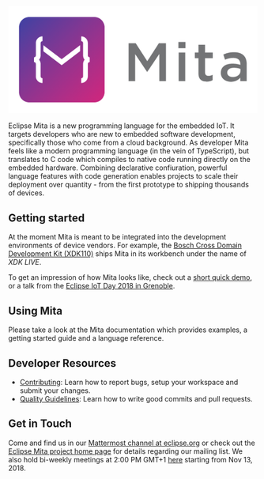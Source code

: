 ![Mita logo](logo/symbolAndText.png)

Eclipse Mita is a new programming language for the embedded IoT.
It targets developers who are new to embedded software development, specifically those who come from a cloud background.
As developer Mita feels like a modern programming language (in the vein of TypeScript), but translates to C code which compiles to native code running directly on the embedded hardware.
Combining declarative confiuration, powerful language features with code generation enables projects to scale their deployment over quantity - from the first prototype to shipping thousands of devices.

## Getting started
At the moment Mita is meant to be integrated into the development environments of device vendors.
For example, the [Bosch Cross Domain Development Kit (XDK110)](http://xdk.io) ships Mita in its workbench under the name of _XDK LIVE_.

To get an impression of how Mita looks like, check out a [short quick demo](https://www.youtube.com/watch?v=Iv68Yc3u7i4), or a talk from the [Eclipse IoT Day 2018 in Grenoble](https://gricad.univ-grenoble-alpes.fr/video/eclipse-pax-new-programming-language-embedded-iot).

## Using Mita
Please take a look at the Mita documentation which provides examples, a getting started guide and a language reference.

## Developer Resources
* [Contributing](contributing.md): Learn how to report bugs, setup your workspace and submit your changes.
* [Quality Guidelines](quality_guidelines.md): Learn how to write good commits and pull requests. 

## Get in Touch
Come and find us in our [Mattermost channel at eclipse.org](https://mattermost.eclipse.org/eclipse/channels/mita) or
check out the [Eclipse Mita project home page](https://www.eclipse.org/mita) for details regarding our mailing list. We also hold bi-weekly meetings at 2:00 PM GMT+1 [here](https://eclipse.zoom.us/j/575700843) starting from Nov 13, 2018.
